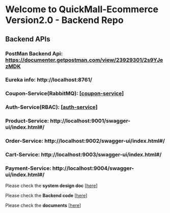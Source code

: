 # Welcome to QuickMall-Ecommerce Version2.0 - Backend Repo

## Backend APIs

### PostMan Backend Api: https://documenter.getpostman.com/view/23929301/2s9YJezMDK

### Eureka info: http://localhost:8761/

### Coupon-Service(RabbitMQ): [[coupon-service](/coupon-service/)]

### Auth-Service(RBAC): [[auth-service](/auth-service/)] 

### Product-Service: http://localhost:9001/swagger-ui/index.html#/

### Order-Service: http://localhost:9002/swagger-ui/index.html#/

### Cart-Service: http://localhost:9003/swagger-ui/index.html#/

### Payment-Service: http://localhost:9004/swagger-ui/index.html#/


Please check the **system design doc** [[here](/1%20System%20Analysis%20Diagram/)]

Please check the **Backend code** [[here](/3%20EcommerceBackend/)]

Please check the **documents** [[here](/2%20Documents/)]
